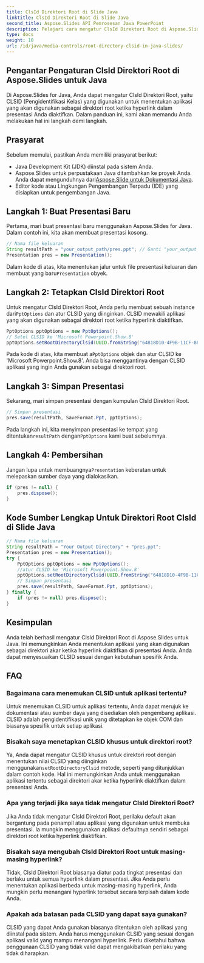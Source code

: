 ```yaml
---
title: ClsId Direktori Root di Slide Java
linktitle: ClsId Direktori Root di Slide Java
second_title: Aspose.Slides API Pemrosesan Java PowerPoint
description: Pelajari cara mengatur ClsId Direktori Root di Aspose.Slides untuk presentasi Java. Sesuaikan perilaku hyperlink dengan CLSID.
type: docs
weight: 10
url: /id/java/media-controls/root-directory-clsid-in-java-slides/
---
```


## Pengantar Pengaturan ClsId Direktori Root di Aspose.Slides untuk Java

Di Aspose.Slides for Java, Anda dapat mengatur ClsId Direktori Root, yaitu CLSID (Pengidentifikasi Kelas) yang digunakan untuk menentukan aplikasi yang akan digunakan sebagai direktori root ketika hyperlink dalam presentasi Anda diaktifkan. Dalam panduan ini, kami akan memandu Anda melakukan hal ini langkah demi langkah.

## Prasyarat

Sebelum memulai, pastikan Anda memiliki prasyarat berikut:

- Java Development Kit (JDK) diinstal pada sistem Anda.
-  Aspose.Slides untuk perpustakaan Java ditambahkan ke proyek Anda. Anda dapat mengunduhnya dari[Aspose.Slide untuk Dokumentasi Java](https://reference.aspose.com/slides/java/).
- Editor kode atau Lingkungan Pengembangan Terpadu (IDE) yang disiapkan untuk pengembangan Java.

## Langkah 1: Buat Presentasi Baru

Pertama, mari buat presentasi baru menggunakan Aspose.Slides for Java. Dalam contoh ini, kita akan membuat presentasi kosong.

```java
// Nama file keluaran
String resultPath = "your_output_path/pres.ppt"; // Ganti "your_output_path" dengan direktori keluaran yang Anda inginkan.
Presentation pres = new Presentation();
```

Dalam kode di atas, kita menentukan jalur untuk file presentasi keluaran dan membuat yang baru`Presentation` obyek.

## Langkah 2: Tetapkan ClsId Direktori Root

 Untuk mengatur ClsId Direktori Root, Anda perlu membuat sebuah instance dari`PptOptions` dan atur CLSID yang diinginkan. CLSID mewakili aplikasi yang akan digunakan sebagai direktori root ketika hyperlink diaktifkan.

```java
PptOptions pptOptions = new PptOptions();
// Setel CLSID ke 'Microsoft Powerpoint.Show.8'
pptOptions.setRootDirectoryClsid(UUID.fromString("64818D10-4F9B-11CF-86EA-00AA00B929E8"));
```

 Pada kode di atas, kita membuat a`PptOptions` objek dan atur CLSID ke 'Microsoft Powerpoint.Show.8'. Anda bisa menggantinya dengan CLSID aplikasi yang ingin Anda gunakan sebagai direktori root.

## Langkah 3: Simpan Presentasi

Sekarang, mari simpan presentasi dengan kumpulan ClsId Direktori Root.

```java
// Simpan presentasi
pres.save(resultPath, SaveFormat.Ppt, pptOptions);
```

 Pada langkah ini, kita menyimpan presentasi ke tempat yang ditentukan`resultPath` dengan`PptOptions` kami buat sebelumnya.

## Langkah 4: Pembersihan

 Jangan lupa untuk membuangnya`Presentation` keberatan untuk melepaskan sumber daya yang dialokasikan.

```java
if (pres != null) {
    pres.dispose();
}
```

## Kode Sumber Lengkap Untuk Direktori Root ClsId di Slide Java

```java
// Nama file keluaran
String resultPath = "Your Output Directory" + "pres.ppt";
Presentation pres = new Presentation();
try {
	PptOptions pptOptions = new PptOptions();
	//atur CLSID ke 'Microsoft Powerpoint.Show.8'
	pptOptions.setRootDirectoryClsid(UUID.fromString("64818D10-4F9B-11CF-86EA-00AA00B929E8"));
	// Simpan presentasi
	pres.save(resultPath, SaveFormat.Ppt, pptOptions);
} finally {
	if (pres != null) pres.dispose();
}
```

## Kesimpulan

Anda telah berhasil mengatur ClsId Direktori Root di Aspose.Slides untuk Java. Ini memungkinkan Anda menentukan aplikasi yang akan digunakan sebagai direktori akar ketika hyperlink diaktifkan di presentasi Anda. Anda dapat menyesuaikan CLSID sesuai dengan kebutuhan spesifik Anda.

## FAQ

### Bagaimana cara menemukan CLSID untuk aplikasi tertentu?

Untuk menemukan CLSID untuk aplikasi tertentu, Anda dapat merujuk ke dokumentasi atau sumber daya yang disediakan oleh pengembang aplikasi. CLSID adalah pengidentifikasi unik yang ditetapkan ke objek COM dan biasanya spesifik untuk setiap aplikasi.

### Bisakah saya menetapkan CLSID khusus untuk direktori root?

 Ya, Anda dapat mengatur CLSID khusus untuk direktori root dengan menentukan nilai CLSID yang diinginkan menggunakan`setRootDirectoryClsid` metode, seperti yang ditunjukkan dalam contoh kode. Hal ini memungkinkan Anda untuk menggunakan aplikasi tertentu sebagai direktori akar ketika hyperlink diaktifkan dalam presentasi Anda.

### Apa yang terjadi jika saya tidak mengatur ClsId Direktori Root?

Jika Anda tidak mengatur ClsId Direktori Root, perilaku default akan bergantung pada penampil atau aplikasi yang digunakan untuk membuka presentasi. Ia mungkin menggunakan aplikasi defaultnya sendiri sebagai direktori root ketika hyperlink diaktifkan.

### Bisakah saya mengubah ClsId Direktori Root untuk masing-masing hyperlink?

Tidak, ClsId Direktori Root biasanya diatur pada tingkat presentasi dan berlaku untuk semua hyperlink dalam presentasi. Jika Anda perlu menentukan aplikasi berbeda untuk masing-masing hyperlink, Anda mungkin perlu menangani hyperlink tersebut secara terpisah dalam kode Anda.

### Apakah ada batasan pada CLSID yang dapat saya gunakan?

CLSID yang dapat Anda gunakan biasanya ditentukan oleh aplikasi yang diinstal pada sistem. Anda harus menggunakan CLSID yang sesuai dengan aplikasi valid yang mampu menangani hyperlink. Perlu diketahui bahwa penggunaan CLSID yang tidak valid dapat mengakibatkan perilaku yang tidak diharapkan.